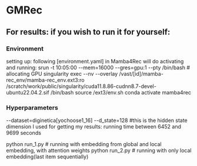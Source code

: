 # GMRec
## For results: if you wish to run it for yourself:
### Environment
setting up: following [environment.yaml] in Mamba4Rec will do
activating and running:
srun -t 10:05:00 --mem=16000 --gres=gpu:1 --pty /bin/bash # allocating GPU
singularity exec --nv --overlay /vast/[id]/mamba-rec_env/mamba-rec_env.ext3:ro /scratch/work/public/singularity/cuda11.8.86-cudnn8.7-devel-ubuntu22.04.2.sif /bin/bash
source /ext3/env.sh 
conda activate mamba4rec

### Hyperparameters
--dataset=diginetica[yochoose1_16]
--d_state=128 #this is the hidden state dimension I used for getting my results: running time between 6452 and 9699 seconds

python run_1.py # running with embedding from global and local embedding, with attention weights
python run_2.py # running with only local embedding(last item sequentially)

